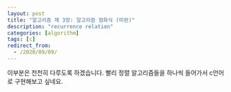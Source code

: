 ```yaml
---
layout: post
title: "알고리즘 제 3장: 알고리즘 점화식 (미완)"
description: "recurrence relation"
categories: [algorithm]
tags: [c]
redirect_from:
  - /2020/09/09/
---
```

이부분은 천천히 다루도록 하겠습니다. 빨리 정렬 알고리즘들을 하나씩 들어가서 c언어로 구현해보고 싶네요.
